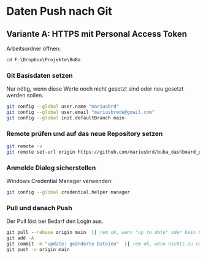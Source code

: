 # Daten Push nach Git

## Variante A: HTTPS mit Personal Access Token

Arbeitsordner öffnen:

```powershell
cd F:\Dropbox\Projekte\BuBa
```

### Git Basisdaten setzen

Nur nötig, wenn diese Werte noch nicht gesetzt sind oder neu gesetzt werden sollen.

```bash
git config --global user.name "mariusbrd"
git config --global user.email "mariusbrede@gmail.com"
git config --global init.defaultBranch main
```

### Remote prüfen und auf das neue Repository setzen

```bash
git remote -v
git remote set-url origin https://github.com/mariusbrd/buba_dashboard_prod.git
```

### Anmelde Dialog sicherstellen

Windows Credential Manager verwenden:

```bash
git config --global credential.helper manager
```

### Pull und danach Push

Der Pull löst bei Bedarf den Login aus.

```bat
git pull --rebase origin main  || rem ok, wenn "up to date" oder kein Upstream
git add -A
git commit -m "update: geänderte Dateien"  || rem ok, wenn nichts zu committen
git push -u origin main
```
